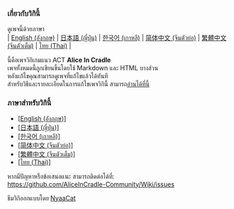 ### เกี่ยวกับวิกินี้

ดูเพจนี้ด้วยภาษา<br>
| [English (อังกฤษ)](README) | [日本語 (ญี่ปุ่น)](README_ja) | [한국어 (เกาหลี)](README_ko) | [简体中文 (จีนตัวย่อ)](README_zh-hans) | [繁體中文 (จีนตัวเต็ม)](README_zh-hant) | [ไทย (Thai)](README_th) |

นี้คือเพจวิกิเกมแนว ACT <b>Alice In Cradle</b><br>
เพจทั้งหมดนี้ถูกเขียนขึ้นโดยใช้ Markdown และ HTML บางส่วน<br>
หลังแก้ไขคุณสามารถดูเพจที่แก้ไขแล้วได้ทันที<br>
สำหรับวิธีและรายละเอียดในการแก้ไขเพจวิกินี้ สามารถ[อ่านได้ที่นี้](contribution_v2/contribute_th.md)

### ภาษาสำหรับวิกินี้

- [[English (อังกฤษ)]](wiki/en/)
- [[日本語 (ญี่ปุ่น)]](wiki/ja/)
- [[한국어 (เกาหลี)]](wiki/ko/)
- [[简体中文 (จีนตัวย่อ)]](wiki/zh-hans/)
- [[繁體中文 (จีนตัวเต็ม)]](wiki/zh-hant/)
- [[ไทย (Thai)]](wiki/th/)

หากมีปัญหาหรือข้อเสนอแนะ สามารถติดต่อได้ที่:<br>
https://github.com/AliceInCradle-Community/Wiki/issues

ธีมวิกิออกแบบโดย [NyaaCat](https://github.com/nyaacat)
